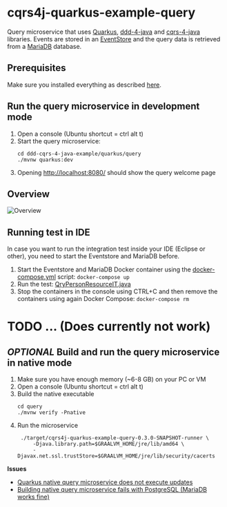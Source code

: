 # cqrs4j-quarkus-example-query
Query microservice that uses [Quarkus](https://quarkus.io/), [ddd-4-java](https://github.com/fuinorg/ddd-4-java) and [cqrs-4-java](https://github.com/fuinorg/cqrs-4-java) libraries. Events are stored in an [EventStore](https://eventstore.org/) and the query data is retrieved from a [MariaDB](https://mariadb.org/) database.

## Prerequisites
Make sure you installed everything as described [here](../../../../).

## Run the query microservice in development mode
1. Open a console (Ubuntu shortcut = ctrl alt t)
2. Start the query microservice:   
   ```
   cd ddd-cqrs-4-java-example/quarkus/query
   ./mvnw quarkus:dev
   ```
3. Opening [http://localhost:8080/](http://localhost:8080/) should show the query welcome page

## Overview
![Overview](https://raw.github.com/fuinorg/ddd-cqrs-4-java-example/master/quarkus/query/doc/cdi-view.png)

## Running test in IDE
In case you want to run the integration test inside your IDE (Eclipse or other), you need to start the Eventstore and MariaDB before.

1. Start the Eventstore and MariaDB Docker container using the [docker-compose.yml](../../docker-compose.yml) script: `docker-compose up`
2. Run the test: [QryPersonResourceIT.java](src/test/java/org/fuin/cqrs4j/example/quarkus/query/api/QryPersonResourceIT.java)
3. Stop the containers in the console using CTRL+C and then remove the containers using again Docker Compose: `docker-compose rm`

# TODO ... (Does currently not work)

## *OPTIONAL* Build and run the query microservice in native mode
1. Make sure you have enough memory (~6-8 GB) on your PC or VM
2. Open a console (Ubuntu shortcut = ctrl alt t)
3. Build the native executable 
   ```
   cd query
   ./mvnw verify -Pnative
   ```
4. Run the microservice
   ```
    ./target/cqrs4j-quarkus-example-query-0.3.0-SNAPSHOT-runner \
        -Djava.library.path=$GRAALVM_HOME/jre/lib/amd64 \
        -Djavax.net.ssl.trustStore=$GRAALVM_HOME/jre/lib/security/cacerts
   ```

**Issues**
- [Quarkus native query microservice does not execute updates](https://github.com/fuinorg/ddd-cqrs-4-java-example/issues/1)
- [Building native query microservice fails with PostgreSQL (MariaDB works fine)](https://github.com/fuinorg/ddd-cqrs-4-java-example/issues/3)
